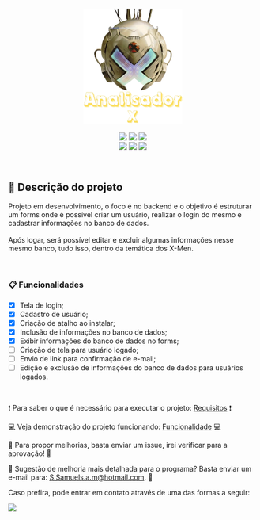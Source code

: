 <p align = "middle">
<img src="./doc/imagens/AnalisadorX - Logotipo.png" alt="drawing" width="200" tittle="Exemplo">
</p>

<p align = "center">
<img loading = "lazy" src = "https://img.shields.io/badge/Status-Em desenvolvimento-blue"/>
<img loading = "lazy" src = "https://img.shields.io/badge/Licença-MIT-purple"/>
<img loading = "lazy" src = "https://img.shields.io/badge/Linguagem-C%23-239120?"/>
<br>
<img loading = "lazy" src = "https://img.shields.io/github/watchers/Samuel-0liveira/analisadorX"/>
<img loading = "lazy" src = "https://img.shields.io/github/stars/Samuel-0liveira/analisadorX"/>
<img loading = "lazy" src = "https://img.shields.io/github/forks/Samuel-0liveira/AnalisadorX"/>
</p>
<br>

## :page_with_curl: Descrição do projeto
<p>
Projeto em desenvolvimento, o foco é no backend e o objetivo é estruturar um forms onde é possível criar um usuário, realizar o login do mesmo e cadastrar informações no banco de dados.<br>
<br>Após logar, será possível editar e excluir algumas informações nesse mesmo banco, tudo isso, dentro da temática dos X-Men.
</p>
<br>

### :clipboard: Funcionalidades

- [x] Tela de login;
- [x] Cadastro de usuário;
- [x] Criação de atalho ao instalar;
- [x] Inclusão de informações no banco de dados;
- [x] Exibir informações do banco de dados no forms;
- [ ] Criação de tela para usuário logado;
- [ ] Envio de link para confirmação de e-mail;
- [ ] Edição e exclusão de informações do banco de dados para usuários logados.

<br>

:exclamation: Para saber o que é necessário para executar o projeto: <a href="https://github.com/Samuel-0liveira/AnalisadorX/blob/master/doc/REQUISITOS.md">Requisitos</a> :exclamation:

:computer: Veja demonstração do projeto funcionando: <a href="https://github.com/Samuel-0liveira/AnalisadorX/blob/master/doc/FUNCIONALIDADE.md">Funcionalidade</a> :computer:

:speech_balloon: Para propor melhorias, basta enviar um issue, irei verificar para a aprovação! :speech_balloon:

:speech_balloon: Sugestão de melhoria mais detalhada para o programa? Basta enviar um e-mail para: S.Samuels.a.m@hotmail.com. :speech_balloon:<br>

Caso prefira, pode entrar em contato através de uma das formas a seguir:

<p>
<a href="https://www.linkedin.com/in/samuel-gon%C3%A7alves-de-oliveira-1071ab196/"> <img loading = "lazy" src = "https://img.shields.io/badge/LinkedIn-0077B5?style=for-the-badge&logo=linkedin&logoColor=white"/></a>
</p>